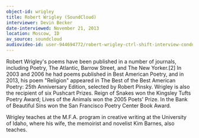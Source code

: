 ```yaml
---
object-id: wrigley
title: Robert Wrigley (SoundCloud)
interviewer: Devin Becker
date-interviewed: November 21, 2013
location: Moscow, ID
av_source: soundcloud
audiovideo-id: user-944694772/robert-wrigley-ctrl-shift-interview-conducted-by-devin-becker
---
```


Robert Wrigley's poems have been published in a number of journals, including Poetry, The Atlantic, Barrow Street, and The New Yorker.[2] In 2003 and 2006 he had poems published in Best American Poetry, and in 2013, his poem "Religion" appeared in The Best of the Best American Poetry: 25th Anniversary Edition, selected by Robert Pinsky. Wrigley is also the recipient of six Pushcart Prizes. Reign of Snakes won the Kingsley Tufts Poetry Award; Lives of the Animals won the 2005 Poets' Prize. In the Bank of Beautiful Sins won the San Francisco Poetry Center Book Award.

Wrigley teaches at the M.F.A. program in creative writing at the University of Idaho, where his wife, the memoirist and novelist Kim Barnes, also teaches.


